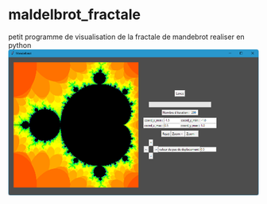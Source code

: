 # maldelbrot_fractale
petit programme de visualisation de la fractale de mandebrot realiser en python
![alt text](/image/img_mandelbrot.png)
